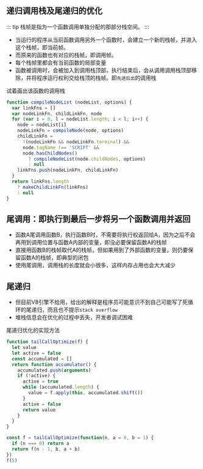 ## 递归调用栈及尾递归的优化

::: tip
栈帧是指为一个函数调用单独分配的那部分栈空间。
:::

- 当运行的程序从当前函数调用另外一个函数时，会建立一个新的栈帧，并进入这个栈帧，即当前帧。
- 而原来的函数也有对应的栈帧，即调用帧。
- 每个栈帧里都会有当前函数的局部变量
- 函数被调用时，会被加入到调用栈顶部，执行结束后，会从调用调用栈顶部移除，并将程序运行权利交给栈顶的栈帧。即`先进后出`的调用栈


试着画出该函数的调用栈

```js
function compileNodeList (nodeList, options) {
  var linkFns = []
  var nodeLinkFn, childLinkFn, node
  for (var i = 0, l = nodeList.length; i < l; i++) {
    node = nodeList[i]
    nodeLinkFn = compileNode(node, options)
    childLinkFn =
      !(nodeLinkFn && nodeLinkFn.terminal) &&
      node.tagName !== 'SCRIPT' &&
      node.hasChildNodes()
        ? compileNodeList(node.childNodes, options)
        : null
    linkFns.push(nodeLinkFn, childLinkFn)
  }
  return linkFns.length
    ? makeChildLinkFn(linkFns)
    : null
}
```

## 尾调用：即执行到最后一步将另一个函数调用并返回

- 函数A尾调用函数B，执行函数B时，不需要将执行权返回给A，因为之后不会再用到调用位置与函数A内部的变量，即没必要保留函数A的栈帧
- 直接用函数B的栈帧取代A的栈帧，但如果用到了外部函数的变量，则仍要保留函数A的栈帧，即典型的闭包
- 使用尾调用，调用栈的长度就会小很多，这样内存占用也会大大减少

## 尾递归

- 但目前V8引擎不给用，给出的解释是程序员可能意识不到自己可能写了死循环的尾递归，而且也不提示`stack overflow`
- 堆栈信息会在优化的过程中丢失，开发者调试困难


尾递归优化的实现方法

```js
function tailCallOptimize(f) {
  let value
  let active = false
  const accumulated = []
  return function accumulator() {
    accumulated.push(arguments)
    if (!active) {
      active = true
      while (accumulated.length) {
        value = f.apply(this, accumulated.shift())
      }
      active = false
      return value
    }
  }
}

const f = tailCallOptimize(function(n, a = 0, b = 1) {
  if (n === 0) return a
  return f(n - 1, b, a + b)
})
f(5)
```
